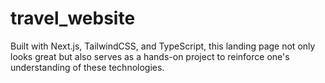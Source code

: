 # travel_website
Built with Next.js, TailwindCSS, and TypeScript, this landing page not only looks great but also serves as a hands-on project to reinforce one's understanding of these technologies.
